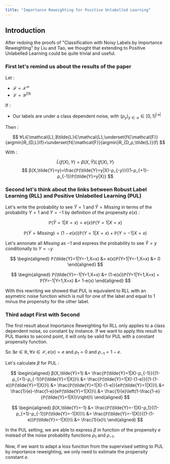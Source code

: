 ```yaml
---
title: "Importance Reweighting for Positive Unlabelled Learning"
---
```


## Introduction

After redoing the proofs of "Classification with Noisy Labels by Importance Reweighting" by Liu and Tao, we thought that extending to Positive Unlabelled Learning could be quite trivial and useful.

### First let's remind us about the results of the paper

Let :
* $\mathcal{F} = \mathcal{X}^{\mathcal{Y}}$
* $\mathcal{L}=\mathcal{Y^2}^{ℝ}$

If :

* Our labels are under a class dependent noise, with $(ρ_y)_{y∈\mathcal{Y}}∈[0,1]^{|\mathcal{Y}|}$

Then :

$$
∀L∈\mathcal{L},∃\tilde{L}∈\mathcal{L},\underset{f∈\mathcal{F}}{argmin}R_{D,L}(f)=\underset{f∈\mathcal{F}}{argmin}R_{D_ρ,\tilde{L}}(f)
$$

With :

$$
\tilde{L}(f(X),Y) = β(X,\tilde{Y})L(f(X),Y)
$$
$$
β(X,\tilde{Y}=y)=\frac{ℙ(\tilde{Y}=y|X)-ρ_{-y}}{(1-ρ_{+1}-ρ_{-1})ℙ(\tilde{Y}=y|X)}
$$

### Second let's think about the links between Robust Label Learning (RLL) and Positive Unlabelled Learning (PUL)

Let's write the probability to see $\tilde{Y}=1$ and $\tilde{Y}=Missing$ in terms of the probability $Y=1$ and $Y=-1$ by definition of the propensity $e(x)$ :

$$
ℙ(\tilde{Y}=1|X=x) = e(x)ℙ(Y=1|X=x)
$$

$$
ℙ(\tilde{Y}=Missing) = (1-e(x))ℙ(Y=1|X=x) + ℙ(Y=-1|X=x)
$$

Let's annonate all $Missing$ as $-1$ and express the probability to see $\tilde{Y}=y$ conditionally to $Y=-y$

$$
\begin{aligned}
ℙ(\tilde{Y}=1|Y=-1,X=x) &= e(x)ℙ(Y=1|Y=-1,X=x)
&= 0
\end{aligned}
$$

$$
\begin{aligned}
ℙ(\tilde{Y}=-1|Y=1,X=x) &= (1-e(x))ℙ(Y=1|Y=1,X=x) + ℙ(Y=-1|Y=1,X=x)
&= 1-e(x)
\end{aligned}
$$

With this rewriting we showed that PUL is equivalent to RLL with an asymetric noise function which is null for one of the label and equal to 1 minus the propensity for the other label.

### Third adapt First with Second

The first result about Importance Reweighting for RLL only applies to a class dependent noise, so constant by instance. If we want to apply this result to PUL thanks to second point, it will only be valid for PUL with a constant propensity function.

So $∃e∈ℝ,∀x∈\mathcal{X},e(x)=e$ and $ρ_1=0$ and $ρ_{-1}=1-e$.

Let's calculate $β$ for PUL :

$$
\begin{aligned}
β(X,\tilde{Y}=1) &= \frac{ℙ(\tilde{Y}=1|X)-ρ_{-1}}{(1-ρ_{+1}-ρ_{-1})ℙ(\tilde{Y}=1|X)}\\
&= \frac{ℙ(\tilde{Y}=1|X)-(1-e)}{(1-(1-e))ℙ(\tilde{Y}=1|X)}\\
&= \frac{ℙ(\tilde{Y}=1|X)-(1-e)}{eℙ(\tilde{Y}=1|X)}\\
&= \frac{1}{e}-\frac{1-e}{eℙ(\tilde{Y}=1|X)}\\
&= \frac{1}{e}\left(1-\frac{1-e}{ℙ(\tilde{Y}=1|X)}\right)\\
\end{aligned}
$$

$$
\begin{aligned}
β(X,\tilde{Y}=-1) &= \frac{ℙ(\tilde{Y}=-1|X)-ρ_1}{(1-ρ_{+1}-ρ_{-1})ℙ(\tilde{Y}=-1|X)}\\
&= \frac{ℙ(\tilde{Y}=-1|X)}{(1-(1-e))ℙ(\tilde{Y}=-1|X)}\\
&= \frac{1}{e}\\
\end{aligned}
$$

In the PUL setting, we are able to express $β$ in function of the propensity $e$ instead of the noise probability functions $ρ_1$ and $ρ_{-1}$.

Now, if we want to adapt a loss function from the supervised setting to PUL by importance reweighting, we only need to estimate the propensity constant $e$.